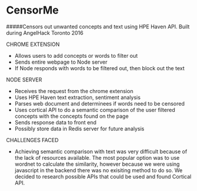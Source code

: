 # CensorMe
#####Censors out unwanted concepts and text using HPE Haven API. Built during AngelHack Toronto 2016

CHROME EXTENSION
- Allows users to add concepts or words to filter out
- Sends entire webpage to Node server
- If Node responds with words to be filtered out, then block out the text

NODE SERVER
- Receives the request from the chrome extension
- Uses HPE Haven text extraction, sentiment analysis 
- Parses web document and determinees if words need to be censored
- Uses cortical API to do a semantic comparison of the user filtered concepts with the concepts found on the page
- Sends response data to front end
- Possibly store data in Redis server for future analysis

CHALLENGES FACED
- Achieving semantic comparison with text was very difficult because of the lack of resources available. The most popular option was to use wordnet to calculate the similarity, however because we were using javascript in the backend there was no exisiting method to do so. We decided to research possible APIs that could be used and found Cortical API.  
